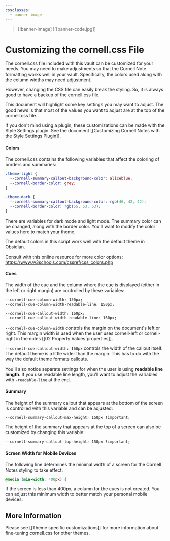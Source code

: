 ```yaml
---
cssclasses:
  - banner-image
---
```

>[!banner-image] ![[banner-code.jpg]]
# Customizing the cornell.css File
The cornell.css file included with this vault can be customized for your needs. You may need to make adjustments so that the Cornell Note formatting works well in your vault. Specifically, the colors used along with the column widths may need adjustment.

However, changing the CSS file can easily break the styling. So, it is always good to have a backup of the cornell.css file.

This document will highlight some key settings you may want to adjust. The good news is that most of the values you want to adjust are at the top of the cornell.css file.

If you don't mind using a plugin, these customizations can be made with the Style Settings plugin. See the document [[Customizing Cornell Notes with the Style Settings Plugin]].

#### Colors
The cornell.css contains the following variables that affect the coloring of borders and summaries:
```css
.theme-light {
  --cornell-summary-callout-background-color: aliceblue;
  --cornell-border-color: grey;
}

.theme-dark {
  --cornell-summary-callout-background-color: rgb(46, 42, 42);
  --cornell-border-color: rgb(55, 53, 53);
}
```
There are variables for dark mode and light mode. The summary color can be changed, along with the border color. You'll want to modify the color values here to match your theme.

The default colors in this script work well with the default theme in Obsidian.

Consult with this online resource for more color options: https://www.w3schools.com/cssref/css_colors.php

#### Cues
The width of the cue and the column where the cue is displayed (either in the left or right margin) are controlled by these variables:
```css
--cornell-cue-column-width: 150px;
--cornell-cue-column-width-readable-line: 150px;

--cornell-cue-callout-width: 160px;
--cornell-cue-callout-width-readable-line: 160px;
```
`--cornell-cue-column-width` controls the margin on the document's left or right. This margin width is used when the user uses cornell-left or cornell-right in the notes [[02 Property Values|properties]].

`--cornell-cue-callout-width: 160px` controls the width of the callout itself. The default theme is a little wider than the margin. This has to do with the way the default theme formats callouts. 

You'll also notice separate settings for when the user is using **readable line length**. If you use readable line length, you'll want to adjust the variables with `-readable-line` at the end.

#### Summary
The height of the summary callout that appears at the bottom of the screen is controlled with this variable and can be adjusted:
```css
--cornell-summary-callout-max-height: 150px !important;
```

The height of the summary that appears at the top of a screen can also be customized by changing this variable:
```css
--cornell-summary-callout-top-height: 150px !important;
```

#### Screen Width for Mobile Devices

The following line determines the minimal width of a screen for the Cornell Notes styling to take effect. 
```css
@media (min-width: 400px) {
```
If the screen is less than 400px, a column for the cues is not created. You can adjust this minimum width to better match your personal mobile devices.


## More Information
Please see [[Theme specific customizations]] for more information about fine-tuning cornell.css for other themes.